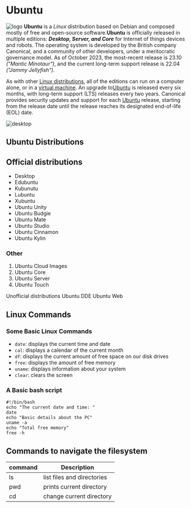 # Ubuntu

![logo](lab1/UbuntuLogo.svg)
**Ubuntu** is a *Linux* distribution based on Debian and composed mostly of free and open-source software.**Ubuntu** is officially released in multiple editions: ***Desktop, Server,  and Core*** for Internet of things devices and robots. The operating system is developed by the British company Canonical, and a community of other developers, under a meritocratic governance model. As of October 2023, the most-recent release is 23.10 *("Mantic Minotaur")*, and the current long-term support release is 22.04 *("Jammy Jellyfish")*.

As with other [Linux distributions](https://en.wikipedia.org/wiki/Linux_distribution), all of the editions can run on a computer alone, or in a [virtual machine](https://en.wikipedia.org/wiki/Virtual_machine). An upgrade to[Ubuntu](https://en.wikipedia.org/wiki/Ubuntu) is released every six months, with long-term support (LTS) releases every two years. Canonical provides security updates and support for each [Ubuntu](https://en.wikipedia.org/wiki/Ubuntu) release, starting from the release date until the release reaches its designated end-of-life (EOL) date.

![desktop](lab1/UbuntuDesktop.png)
##  Ubuntu Distributions
##  Official distributions
* Desktop
* Edubuntu
* Kubunutu
* Lubuntu
* Xubuntu
* Ubuntu Unity
* Ubuntu Budgie
* Ubuntu Mate
* Ubuntu Studio
* Ubuntu Cinnamon
* Ubuntu Kylin

### Other
1. Ubuntu Cloud Images
2. Ubuntu Core
3. Ubuntu Server
4. Ubuntu Touch

Unofficial distributions
Ubuntu DDE
Ubuntu Web

## Linux Commands
### Some Basic Linux Commands
* `date`: displays the current time and date
* `cal`: displays a calendar of the current month
* `df`: displays the current amount of free space on our disk drives
* `free`: displays the amount of free memory
* `uname`: displays information about your system
* `clear`: clears the screen

### A Basic bash script

```
#!/bin/bash
echo "The current date and time: "
date
echo "Basic details about the PC"
uname -a
echo "Total free memory"
free -h
```
## Commands to navigate the filesystem
| command | Description                |
| ------- | -------------------------- |
| ls      | list files and directories |
| pwd     | prints current directory   |
| cd      | change current directory   |
